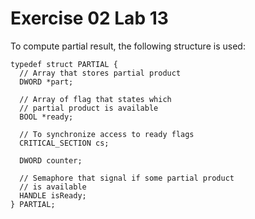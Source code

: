 # Exercise 02 Lab 13

To compute partial result, the following structure is used:

```
typedef struct PARTIAL {
  // Array that stores partial product
  DWORD *part;

  // Array of flag that states which
  // partial product is available
  BOOL *ready;

  // To synchronize access to ready flags
  CRITICAL_SECTION cs;

  DWORD counter;

  // Semaphore that signal if some partial product
  // is available
  HANDLE isReady;
} PARTIAL;
```
